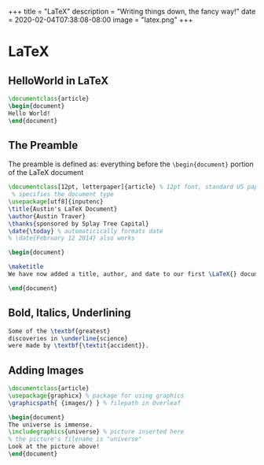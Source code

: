 +++
title = "LaTeX"
description = "Writing things down, the fancy way!"
date = 2020-02-04T07:38:08-08:00
image = "latex.png"
+++

# LaTeX

## HelloWorld in LaTeX

```latex
\documentclass{article}
\begin{document}
Hello World!
\end{document}
```

## The Preamble

The preamble is defined as: everything before the `​\begin{document}`​ portion of the LaTeX document

```latex
\documentclass[12pt, letterpaper]{article} % 12pt font, standard US paper size
 % specifies the document type
\usepackage[utf8]{inputenc}
\title{Austin's LaTeX Document}
\author{Austin Traver}
\thanks{sponsored by Splay Tree Capital}
\date{\today} % automaticically formats date
% \date{February 12 2014} also works

\begin{document}

\maketitle
We have now added a title, author, and date to our first \LaTeX{} document!

\end{document}
```

## Bold, Italics, Underlining

```latex
Some of the \textbf{greatest}
discoveries in \underline{science}
were made by \textbf{\textit{accident}}.
```

## Adding Images

```latex
\documentclass{article}
\usepackage{graphicx} % package for using graphics
\graphicspath{ {images/} } % filepath in Overleaf

\begin{document}
The universe is immense.
\includegraphics{universe} % picture inserted here
% the picture's filename is "universe"
Look at the picture above!
\end{document}
```
